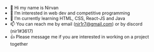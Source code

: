 - 👋 Hi my name is Nirvan
- 👀 I’m interested in web dev and competitive programming
- 🌱 I’m currently learning HTML, CSS, React-JS and Java
- 📫 You can reach me by email (nir1r7@gmail.com) or by discord (nir1#3617)
- 👍 Please message me if you are interested in working on a project together

<!---
nir1r7/nir1r7 is a ✨ special ✨ repository because its `README.md` (this file) appears on your GitHub profile.
You can click the Preview link to take a look at your changes. 
--->
